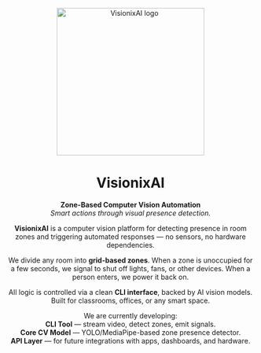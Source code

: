 <!-- VisionixAI README.md -->

<p align="center">
  <img src="https://i.ibb.co/nqCCWMCS/file-00000000334861f89487216d0ff1aecf-1.png" alt="VisionixAI logo" width="300">
</p>

<h1 align="center">VisionixAI</h1>

<p align="center">
  <strong>Zone-Based Computer Vision Automation</strong><br/>
  <em>Smart actions through visual presence detection.</em>
</p>

<div align="center">

**VisionixAI** is a computer vision platform for detecting presence in room zones and triggering automated responses — no sensors, no hardware dependencies.

We divide any room into **grid-based zones**. When a zone is unoccupied for a few seconds, we signal to shut off lights, fans, or other devices. When a person enters, we power it back on.  

All logic is controlled via a clean **CLI interface**, backed by AI vision models. Built for classrooms, offices, or any smart space.

We are currently developing:  
**CLI Tool** — stream video, detect zones, emit signals.  
**Core CV Model** — YOLO/MediaPipe-based zone presence detector.  
**API Layer** — for future integrations with apps, dashboards, and hardware.

</div>
